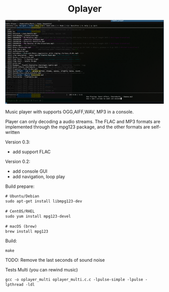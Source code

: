 <div align="center">

  <h1>  Oplayer </h1>
</div>

<img src="https://github.com/oditynet/Oplayer/blob/main/screen1.png" height="auto" />

Music player with supports OGG,AIFF,WAV, MP3 in a console.

Player can only decoding a audio streams. The FLAC and MP3 formats are implemented through the mpg123 package, and the other formats are self-written

Version 0.3:
- add support FLAC

Version 0.2:
- add console GUI
- add navigation, loop play

Build prepare:
```
# Ubuntu/Debian
sudo apt-get install libmpg123-dev

# CentOS/RHEL
sudo yum install mpg123-devel

# macOS (brew)
brew install mpg123
```

Build:

```
make
```

TODO: Remove the last seconds of sound noise


Tests Multi (you can rewind music)
```
gcc -o oplayer_multi oplayer_multi.c.c -lpulse-simple -lpulse -lpthread -ldl
```


